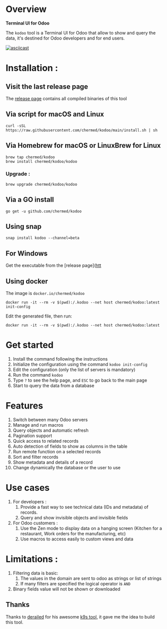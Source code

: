 # Overview

**Terminal UI for Odoo**

The `kodoo` tool is a Terminal UI for Odoo that allow to show and query the data, it's destined for Odoo developers and for end users.


[![asciicast](https://asciinema.org/a/430567.svg)](https://asciinema.org/a/430567)

# Installation :

## Visit the last release page

The [release page](https://github.com/chermed/kodoo/releases/latest) contains all compiled binaries of this tool

## Via script for macOS and Linux

```
curl -sSL https://raw.githubusercontent.com/chermed/kodoo/main/install.sh | sh
```

## Via Homebrew for macOS or LinuxBrew for Linux

```
brew tap chermed/kodoo
brew install chermed/kodoo/kodoo
```

### Upgrade :

```
brew upgrade chermed/kodoo/kodoo
```

## Via a GO install

```
go get -u github.com/chermed/kodoo
```

## Using snap

```
snap install kodoo --channel=beta
```

## For Windows

Get the executable from the [release page]([htt](https://github.com/chermed/kodoo/releases/latest)

## Using docker

The image is `docker.io/chermed/kodoo`

```
docker run -it --rm -v $(pwd):/.kodoo --net host chermed/kodoo:latest init-config
```

Edit the generated file, then run:

```
docker run -it --rm -v $(pwd):/.kodoo --net host chermed/kodoo:latest
```

# Get started

1. Install the command following the instructions
2. Initialize the configuration using the command `kodoo init-config` 
3. Edit the configuration (only the list of servers is mandatory)
4. Run the command `kodoo`
5. Type `?` to see the help page, and `ESC` to go back to the main page
6. Start to query the data from a database


# Features

1. Switch between many Odoo servers
2. Manage and run macros
3. Query objects and automatic refresh
4. Pagination support
5. Quick access to related records
6. Auto detection of fields to show as columns in the table
7. Run remote function on a selected records
8. Sort and filter records
9. Show metadata and details of a record
10. Change dynamically the database or the user to use

# Use cases 

1. For developers :
   1. Provide a fast way to see technical data (IDs and metadata) of records.
   2. Query and show invisible objects and invisible fields
2. For Odoo customers :
   1. Use the Zen mode to display data on a hanging screen (Kitchen for a restaurant, Work orders for the manufacturing, etc)
   2. Use macros to access easily to custom views and data

# Limitations :

1. Filtering data is basic:
   1. The values in the domain are sent to odoo as strings or list of strings
   2. If many filters are specified the logical operator is `AND`
2. Binary fields value will not be shown or downloaded


## Thanks

Thanks to [derailed](https://github.com/derailed) for his awesome [k9s tool](https://github.com/derailed/k9s), it gave me the idea to build this tool.